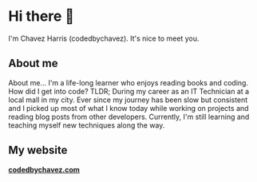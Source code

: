 # Hi there 👋 

I'm Chavez Harris (codedbychavez). It's nice to meet you. 

## About me

About me... I'm a life-long learner who enjoys reading books and coding. How did I get into code? TLDR; During my career as an IT Technician at a local mall in my city. Ever since my journey has been slow but consistent and I picked up most of what I know today while working on projects and reading blog posts from other developers. Currently, I'm still learning and teaching myself new techniques along the way.

## My website

**[codedbychavez.com](https://codedbychavez.com)**
